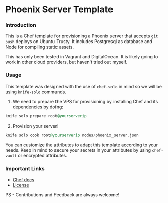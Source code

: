 # Phoenix Server Template

### Introduction

This is a Chef template for provisioning a Phoenix server that accepts `git push` deploys
on Ubuntu Trusty. It includes Postgresql as database and Node for compiling static assets.

This has only been tested in Vagrant and DigitalOcean. It is likely going to work in other
cloud providers, but haven't tried out myself.

### Usage

This template was designed with the use of `chef-solo` in mind so we will be using `knife-solo`
commands.

1. We need to prepare the VPS for provisioning by installing Chef and its dependencies by doing:

```elixir
knife solo prepare root@yourserverip
```

2. Provision your server!

```elixir
knife solo cook root@yourserverip nodes/phoenix_server.json
```

You can customize the attributes to adapt this template according to your needs. Keep in mind to
secure your secrets in your attributes by using `chef-vault` or encrypted attributes.


### Important Links

  - [Chef docs](https://docs.chef.io/resources.html)
  - [License](https://github.com/gjaldon/phoenix_server_template/blob/master/LICENSE)



PS - Contributions and Feedback are always welcome!

